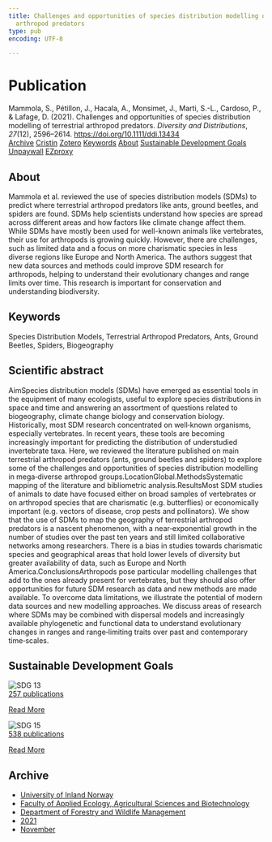 ```yaml
---
title: Challenges and opportunities of species distribution modelling of terrestrial
  arthropod predators
type: pub
encoding: UTF-8

---
```

<h1>Publication</h1>
<article id="csl-bib-container-8NDWKC5J" class="csl-bib-container">
  <div class="csl-bib-body"> <div class="csl-entry">Mammola, S., Pétillon, J., Hacala, A., Monsimet, J., Marti, S.-L., Cardoso, P., &#38; Lafage, D. (2021). Challenges and opportunities of species distribution modelling of terrestrial arthropod predators. <i>Diversity and Distributions</i>, <i>27</i>(12), 2596–2614. <a href="https://doi.org/10.1111/ddi.13434">https://doi.org/10.1111/ddi.13434</a></div> </div>
  <div class="csl-bib-buttons">
    <a href="#taxonomy-article-8NDWKC5J" alt="archive" class="csl-bib-button">Archive</a>
    <a href="https://app.cristin.no/results/show.jsf?id=1952871" alt="Cristin" class="csl-bib-button">Cristin</a>
    <a href="http://zotero.org/groups/5881554/items/8NDWKC5J" alt="Zotero" class="csl-bib-button">Zotero</a>
    <a href="#keywords-article-8NDWKC5J" alt="keywords" class="csl-bib-button">Keywords</a>
    <a href="#about-article-8NDWKC5J" alt="about_pub" class="csl-bib-button">About</a>
    <a href="#sdg-article-8NDWKC5J" alt="sdg" class="csl-bib-button">Sustainable Development Goals</a>
    <a href="https://onlinelibrary.wiley.com/doi/pdfdirect/10.1111/ddi.13434" alt="Unpaywall" class="csl-bib-button">Unpaywall</a>
    <a href="https://onlinelibrary.wiley.com/doi/pdfdirect/10.1111/ddi.13434" alt="EZproxy" class="csl-bib-button">EZproxy</a>
  </div>
  <div id="csl-bib-meta-container-8NDWKC5J"></div>
</article>
<div id="csl-bib-meta-8NDWKC5J" class="csl-bib-meta">
  <article id="about-article-8NDWKC5J" class="about_pub-article">
    <h1>About</h1>
    Mammola et al. reviewed the use of species distribution models (SDMs) to predict where terrestrial arthropod predators like ants, ground beetles, and spiders are found. SDMs help scientists understand how species are spread across different areas and how factors like climate change affect them. While SDMs have mostly been used for well-known animals like vertebrates, their use for arthropods is growing quickly. However, there are challenges, such as limited data and a focus on more charismatic species in less diverse regions like Europe and North America. The authors suggest that new data sources and methods could improve SDM research for arthropods, helping to understand their evolutionary changes and range limits over time. This research is important for conservation and understanding biodiversity.
  </article>
  <article id="keywords-article-8NDWKC5J" class="keywords-article">
    <h1>Keywords</h1>
    Species Distribution Models, Terrestrial Arthropod Predators, Ants, Ground Beetles, Spiders, Biogeography
  </article>
  <article id="abstract-article-8NDWKC5J" class="abstract-article">
    <h1>Scientific abstract</h1>
    AimSpecies distribution models (SDMs) have emerged as essential tools in the equipment of many ecologists, useful to explore species distributions in space and time and answering an assortment of questions related to biogeography, climate change biology and conservation biology. Historically, most SDM research concentrated on well‐known organisms, especially vertebrates. In recent years, these tools are becoming increasingly important for predicting the distribution of understudied invertebrate taxa. Here, we reviewed the literature published on main terrestrial arthropod predators (ants, ground beetles and spiders) to explore some of the challenges and opportunities of species distribution modelling in mega‐diverse arthropod groups.LocationGlobal.MethodsSystematic mapping of the literature and bibliometric analysis.ResultsMost SDM studies of animals to date have focused either on broad samples of vertebrates or on arthropod species that are charismatic (e.g. butterflies) or economically important (e.g. vectors of disease, crop pests and pollinators). We show that the use of SDMs to map the geography of terrestrial arthropod predators is a nascent phenomenon, with a near‐exponential growth in the number of studies over the past ten years and still limited collaborative networks among researchers. There is a bias in studies towards charismatic species and geographical areas that hold lower levels of diversity but greater availability of data, such as Europe and North America.ConclusionsArthropods pose particular modelling challenges that add to the ones already present for vertebrates, but they should also offer opportunities for future SDM research as data and new methods are made available. To overcome data limitations, we illustrate the potential of modern data sources and new modelling approaches. We discuss areas of research where SDMs may be combined with dispersal models and increasingly available phylogenetic and functional data to understand evolutionary changes in ranges and range‐limiting traits over past and contemporary time‐scales.
  </article>
  <article id="sdg-article-8NDWKC5J" class="sdg-article">
    <h1>Sustainable Development Goals</h1>
    <div class="sdg-container"><div id="sdg13" class="sdg">
        <img src="{{< params subfolder >}}images/sdg/sdg13_en.png" class="image" alt="SDG 13">
        <div class="sdg-overlay">
          <a href="/en/archive/?key=?sdg=13#archive" class="sdg-publication-count"><span>257</span> publications</a>
          <p><a href="https://sdgs.un.org/goals/goal13" class="sdg-read-more">Read More</a></p>
        </div>
      </div> <div id="sdg15" class="sdg">
        <img src="{{< params subfolder >}}images/sdg/sdg15_en.png" class="image" alt="SDG 15">
        <div class="sdg-overlay">
          <a href="/en/archive/?key=?sdg=15#archive" class="sdg-publication-count"><span>538</span> publications</a>
          <p><a href="https://sdgs.un.org/goals/goal15" class="sdg-read-more">Read More</a></p>
        </div>
      </div></div>
  </article>
  <article id="taxonomy-article-8NDWKC5J" class="taxonomy-article">
    <h1>Archive</h1>
    <ul>
      <li>
        <a href="/en/archive/?key=3DCRN523">University of Inland Norway</a>
      </li>
      <li>
        <a href="/en/archive/?key=T77LXH6D">Faculty of Applied Ecology, Agricultural Sciences and Biotechnology</a>
      </li>
      <li>
        <a href="/en/archive/?key=7TRARPE3">Department of Forestry and Wildlife Management</a>
      </li>
      <li>
        <a href="/en/archive/?key=5LT6Q2XL">2021</a>
      </li>
      <li>
        <a href="/en/archive/?key=XJI2FSP6">November</a>
      </li>
    </ul>
  </article>
</div>
